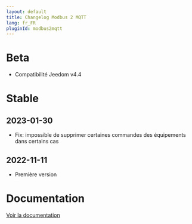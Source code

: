 ```yaml
---
layout: default
title: Changelog Modbus 2 MQTT
lang: fr_FR
pluginId: modbus2mqtt
---
```


# Beta

- Compatibilité Jeedom v4.4

# Stable

## 2023-01-30

- Fix: impossible de supprimer certaines commandes des équipements dans certains cas

## 2022-11-11

- Première version

# Documentation

[Voir la documentation]({{site.baseurl}}/{{page.pluginId}}/{{page.lang}})
